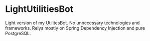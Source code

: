 # LightUtilitiesBot
Light version of my UtilitesBot. No unnecessary technologies and frameworks. Relys mostly on Spring Dependency Injection and pure PostgreSQL.
